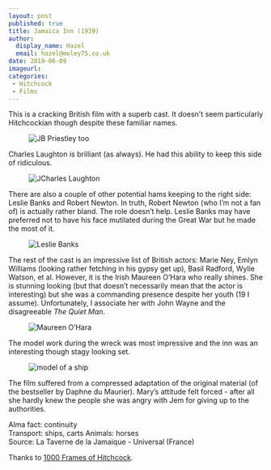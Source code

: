 ```yaml
---
layout: post
published: true
title: Jamaica Inn (1939)
author:
  display_name: Hazel
  email: hazel@moley75.co.uk
date: 2019-06-09
imageurl: 
categories:
 - Hitchcock
 - Films
---
```

This is a cracking British film with a superb cast. It doesn't seem particularly Hitchcockian though despite these familiar names. 

<figure class="caption aligncenter"><img src="https://the.hitchcock.zone/1000/23/0004.jpg" alt="JB Priestley too" /></figure>

Charles Laughton is brilliant (as always). He had this ability to keep this side of ridiculous. 

<figure class="caption aligncenter"><img src="https://the.hitchcock.zone/1000/23/0870.jpg" alt="JCharles Laughton" /></figure>


There are also a couple of other potential hams keeping to the right side: Leslie Banks and Robert Newton. In truth, Robert Newton (who I’m not a fan of) is actually rather bland. The role doesn’t help. Leslie Banks may have preferred not to have his face mutilated during the Great War but he made the most of it. 

<figure class="caption aligncenter"><img src="https://the.hitchcock.zone/1000/23/0719.jpg" alt="Leslie Banks" /></figure>

The rest of the cast is an impressive list of British actors: Marie Ney, Emlyn Williams (looking rather fetching in his gypsy get up), Basil Radford, Wylie Watson, et al. However, it is the Irish Maureen O’Hara who really shines. She is stunning looking (but that doesn’t necessarily mean that the actor is interesting) but she was a commanding presence despite her youth (19 I assume). Unfortunately, I associate her with John Wayne and the disagreeable *The Quiet Man*. 

<figure class="caption aligncenter"><img src="https://the.hitchcock.zone/1000/23/0617.jpg" alt="Maureen O’Hara" /></figure>


The model work during the wreck was most impressive and the inn was an interesting though stagy looking set.

<figure class="caption aligncenter"><img src="https://the.hitchcock.zone/1000/23/0030.jpg" alt="model of a ship" /></figure>


The film suffered from a compressed adaptation of the original material (of the bestseller by Daphne du Maurier). Mary’s attitude felt forced - after all she hardly knew the people she was angry with Jem for giving up to the authorities.

Alma fact: continuity  
Transport: ships, carts 
Animals: horses  
Source: La Taverne de la Jamaique - Universal (France)


Thanks to <a href="https://the.hitchcock.zone/wiki/1000_Frames_of_Hitchcock">1000 Frames of Hitchcock</a>.

